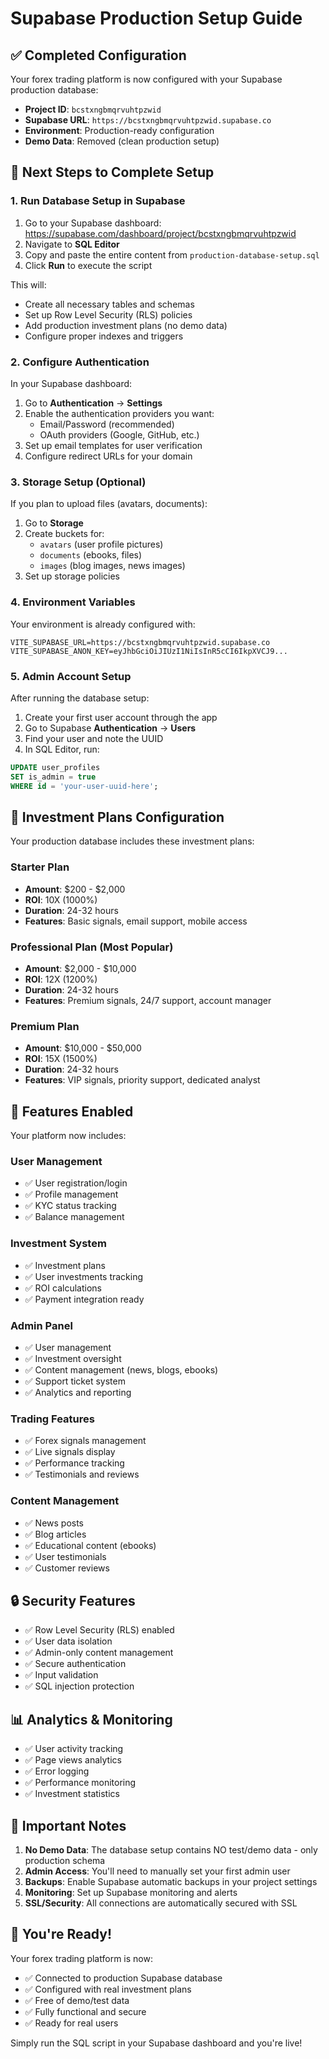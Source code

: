 # Supabase Production Setup Guide

## ✅ Completed Configuration

Your forex trading platform is now configured with your Supabase production database:

- **Project ID**: `bcstxngbmqrvuhtpzwid`
- **Supabase URL**: `https://bcstxngbmqrvuhtpzwid.supabase.co`
- **Environment**: Production-ready configuration
- **Demo Data**: Removed (clean production setup)

## 🚀 Next Steps to Complete Setup

### 1. Run Database Setup in Supabase

1. Go to your Supabase dashboard: https://supabase.com/dashboard/project/bcstxngbmqrvuhtpzwid
2. Navigate to **SQL Editor**
3. Copy and paste the entire content from `production-database-setup.sql`
4. Click **Run** to execute the script

This will:
- Create all necessary tables and schemas
- Set up Row Level Security (RLS) policies
- Add production investment plans (no demo data)
- Configure proper indexes and triggers

### 2. Configure Authentication

In your Supabase dashboard:

1. Go to **Authentication** → **Settings**
2. Enable the authentication providers you want:
   - Email/Password (recommended)
   - OAuth providers (Google, GitHub, etc.)
3. Set up email templates for user verification
4. Configure redirect URLs for your domain

### 3. Storage Setup (Optional)

If you plan to upload files (avatars, documents):

1. Go to **Storage**
2. Create buckets for:
   - `avatars` (user profile pictures)
   - `documents` (ebooks, files)
   - `images` (blog images, news images)
3. Set up storage policies

### 4. Environment Variables

Your environment is already configured with:
```env
VITE_SUPABASE_URL=https://bcstxngbmqrvuhtpzwid.supabase.co
VITE_SUPABASE_ANON_KEY=eyJhbGciOiJIUzI1NiIsInR5cCI6IkpXVCJ9...
```

### 5. Admin Account Setup

After running the database setup:

1. Create your first user account through the app
2. Go to Supabase **Authentication** → **Users**
3. Find your user and note the UUID
4. In SQL Editor, run:
```sql
UPDATE user_profiles 
SET is_admin = true 
WHERE id = 'your-user-uuid-here';
```

## 🎯 Investment Plans Configuration

Your production database includes these investment plans:

### Starter Plan
- **Amount**: $200 - $2,000
- **ROI**: 10X (1000%)
- **Duration**: 24-32 hours
- **Features**: Basic signals, email support, mobile access

### Professional Plan (Most Popular)
- **Amount**: $2,000 - $10,000  
- **ROI**: 12X (1200%)
- **Duration**: 24-32 hours
- **Features**: Premium signals, 24/7 support, account manager

### Premium Plan
- **Amount**: $10,000 - $50,000
- **ROI**: 15X (1500%)
- **Duration**: 24-32 hours
- **Features**: VIP signals, priority support, dedicated analyst

## 🔧 Features Enabled

Your platform now includes:

### User Management
- ✅ User registration/login
- ✅ Profile management
- ✅ KYC status tracking
- ✅ Balance management

### Investment System
- ✅ Investment plans
- ✅ User investments tracking
- ✅ ROI calculations
- ✅ Payment integration ready

### Admin Panel
- ✅ User management
- ✅ Investment oversight
- ✅ Content management (news, blogs, ebooks)
- ✅ Support ticket system
- ✅ Analytics and reporting

### Trading Features
- ✅ Forex signals management
- ✅ Live signals display
- ✅ Performance tracking
- ✅ Testimonials and reviews

### Content Management
- ✅ News posts
- ✅ Blog articles
- ✅ Educational content (ebooks)
- ✅ User testimonials
- ✅ Customer reviews

## 🔒 Security Features

- ✅ Row Level Security (RLS) enabled
- ✅ User data isolation
- ✅ Admin-only content management
- ✅ Secure authentication
- ✅ Input validation
- ✅ SQL injection protection

## 📊 Analytics & Monitoring

- ✅ User activity tracking
- ✅ Page views analytics
- ✅ Error logging
- ✅ Performance monitoring
- ✅ Investment statistics

## 🚨 Important Notes

1. **No Demo Data**: The database setup contains NO test/demo data - only production schema
2. **Admin Access**: You'll need to manually set your first admin user
3. **Backups**: Enable Supabase automatic backups in your project settings
4. **Monitoring**: Set up Supabase monitoring and alerts
5. **SSL/Security**: All connections are automatically secured with SSL

## 🎉 You're Ready!

Your forex trading platform is now:
- ✅ Connected to production Supabase database
- ✅ Configured with real investment plans
- ✅ Free of demo/test data
- ✅ Fully functional and secure
- ✅ Ready for real users

Simply run the SQL script in your Supabase dashboard and you're live!
